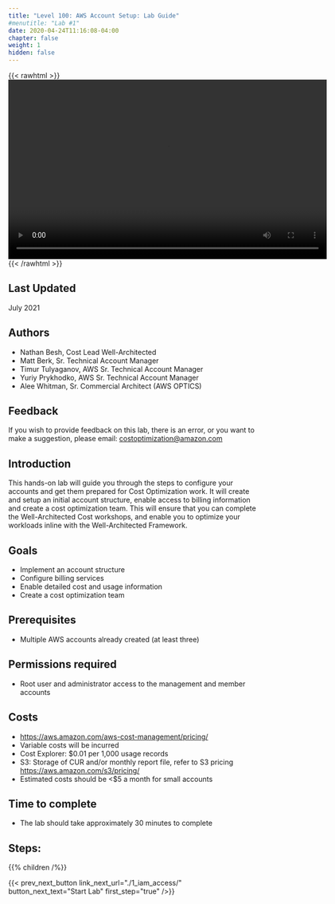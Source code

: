 ```yaml
---
title: "Level 100: AWS Account Setup: Lab Guide"
#menutitle: "Lab #1"
date: 2020-04-24T11:16:08-04:00
chapter: false
weight: 1
hidden: false
---
```

{{< rawhtml >}}
<video width="640" height="360" controls>
  <source src="https://d3h9zoi3eqyz7s.cloudfront.net/Cost/Videos/100AccountSetup.mp4" type="video/mp4">
  Your browser doesn't support video, or if you're on GitHub head to https://wellarchitectedlabs.com to watch the video.
</video>
{{< /rawhtml >}}

## Last Updated
July 2021

## Authors
- Nathan Besh, Cost Lead Well-Architected
- Matt Berk, Sr. Technical Account Manager
- Timur Tulyaganov, AWS Sr. Technical Account Manager
- Yuriy Prykhodko, AWS Sr. Technical Account Manager
- Alee Whitman, Sr. Commercial Architect (AWS OPTICS)


## Feedback
If you wish to provide feedback on this lab, there is an error, or you want to make a suggestion, please email: costoptimization@amazon.com

## Introduction
 This hands-on lab will guide you through the steps to configure your accounts and get them prepared for Cost Optimization work. It will create and setup an initial account structure, enable access to billing information and create a cost optimization team. This will ensure that you can complete the Well-Architected Cost workshops, and enable you to optimize your workloads inline with the Well-Architected Framework.


## Goals
- Implement an account structure
- Configure billing services
- Enable detailed cost and usage information
- Create a cost optimization team


## Prerequisites
- Multiple AWS accounts already created (at least three)


## Permissions required
- Root user and administrator access to the management and member accounts


## Costs
- https://aws.amazon.com/aws-cost-management/pricing/
- Variable costs will be incurred
- Cost Explorer: $0.01 per 1,000 usage records
- S3: Storage of CUR and/or monthly report file, refer to S3 pricing https://aws.amazon.com/s3/pricing/
- Estimated costs should be <$5 a month for small accounts

## Time to complete
- The lab should take approximately 30 minutes to complete

## Steps:
{{% children /%}}

{{< prev_next_button link_next_url="./1_iam_access/" button_next_text="Start Lab" first_step="true" />}}
